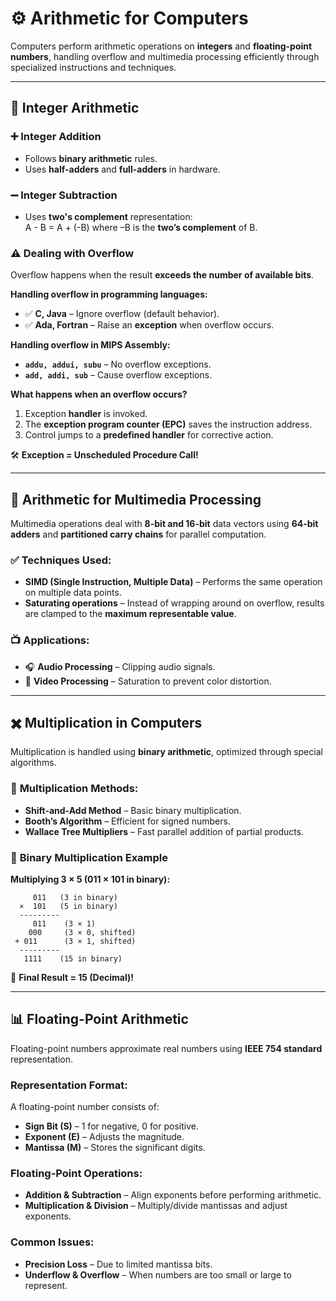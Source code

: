# ⚙️ **Arithmetic for Computers**

Computers perform arithmetic operations on **integers** and **floating-point numbers**, handling overflow and multimedia processing efficiently through specialized instructions and techniques.

---

## 🔢 **Integer Arithmetic**

### ➕ **Integer Addition**

- Follows **binary arithmetic** rules.
- Uses **half-adders** and **full-adders** in hardware.

### ➖ **Integer Subtraction**

- Uses **two's complement** representation:  
  A - B = A + (-B)
  where –B is the **two’s complement** of B.

### ⚠️ **Dealing with Overflow**

Overflow happens when the result **exceeds the number of available bits**.

**Handling overflow in programming languages:**

- ✅ **C, Java** – Ignore overflow (default behavior).
- ✅ **Ada, Fortran** – Raise an **exception** when overflow occurs.

**Handling overflow in MIPS Assembly:**

- **`addu, addui, subu`** – No overflow exceptions.
- **`add, addi, sub`** – Cause overflow exceptions.

**What happens when an overflow occurs?**

1. Exception **handler** is invoked.
2. The **exception program counter (EPC)** saves the instruction address.
3. Control jumps to a **predefined handler** for corrective action.

🛠️ **Exception = Unscheduled Procedure Call!**

---

## 🎥 **Arithmetic for Multimedia Processing**

Multimedia operations deal with **8-bit and 16-bit** data vectors using **64-bit adders** and **partitioned carry chains** for parallel computation.

### ✅ **Techniques Used:**

- **SIMD (Single Instruction, Multiple Data)** – Performs the same operation on multiple data points.
- **Saturating operations** – Instead of wrapping around on overflow, results are clamped to the **maximum representable value**.

### 📺 **Applications:**

- 🎧 **Audio Processing** – Clipping audio signals.
- 🎥 **Video Processing** – Saturation to prevent color distortion.

---

## ✖️ **Multiplication in Computers**

Multiplication is handled using **binary arithmetic**, optimized through special algorithms.

### 🎯 **Multiplication Methods:**

- **Shift-and-Add Method** – Basic binary multiplication.
- **Booth’s Algorithm** – Efficient for signed numbers.
- **Wallace Tree Multipliers** – Fast parallel addition of partial products.

### 🔄 **Binary Multiplication Example**

**Multiplying 3 × 5 (011 × 101 in binary):**

```
     011   (3 in binary)
  ×  101   (5 in binary)
  ---------
     011    (3 × 1)
    000     (3 × 0, shifted)
 + 011      (3 × 1, shifted)
  ---------
   1111    (15 in binary)
```

🔑 **Final Result = 15 (Decimal)!**

---

## 📊 **Floating-Point Arithmetic**

Floating-point numbers approximate real numbers using **IEEE 754 standard** representation.

### **Representation Format:**

A floating-point number consists of:

- **Sign Bit (S)** – 1 for negative, 0 for positive.
- **Exponent (E)** – Adjusts the magnitude.
- **Mantissa (M)** – Stores the significant digits.

### **Floating-Point Operations:**

- **Addition & Subtraction** – Align exponents before performing arithmetic.
- **Multiplication & Division** – Multiply/divide mantissas and adjust exponents.

### **Common Issues:**

- **Precision Loss** – Due to limited mantissa bits.
- **Underflow & Overflow** – When numbers are too small or large to represent.
